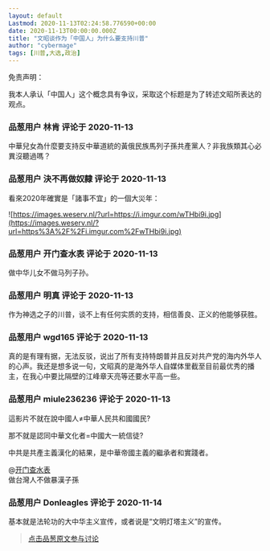 ```yaml
---
layout: default
Lastmod: 2020-11-13T02:24:58.776590+00:00
date: 2020-11-13T00:00:00.000Z
title: "文昭谈作为「中国人」为什么要支持川普"
author: "cybermage"
tags: [川普,大选,政治]
---
```


免责声明：  
  
我本人承认「中国人」这个概念具有争议，采取这个标题是为了转述文昭所表达的观点。

            
### 品葱用户 **林肯** 评论于 2020-11-13
        
中華兒女為什麼要支持反中華道統的黃俄民族馬列子孫共產黨人？非我族類其心必異沒聽過嗎？
        


            
### 品葱用户 **決不再做奴隸** 评论于 2020-11-13
        
看來2020年確實是「諸事不宜」的一個大災年：  
  
![https://images.weserv.nl/?url=https://i.imgur.com/wTHbi9i.jpg](https://images.weserv.nl/?url=https%3A%2F%2Fi.imgur.com%2FwTHbi9i.jpg)
        


            
### 品葱用户 **开门查水表** 评论于 2020-11-13
        
做中华儿女不做马列子孙。
        


            
### 品葱用户 **明真** 评论于 2020-11-13
        
作为神选之子的川普，谈不上有任何实质的支持，相信善良、正义的他能够获胜。
        


            
### 品葱用户 **wgd165** 评论于 2020-11-13
        
真的是有理有据，无法反驳，说出了所有支持特朗普并且反对共产党的海内外华人的心声。我还是想多说一句，文昭真的是海外华人自媒体里截至目前最优秀的播主，在我心中要比隔壁的江峰章天亮等还要水平高一些。
        


            
### 品葱用户 **miule236236** 评论于 2020-11-13
        
這影片不就在說中國人≠中華人民共和國國民?  
  
那不就是認同中華文化者=中國大一統信徒?  
  
中共是共產主義漢化的結果，是中華帝國主義的繼承者和實踐者。  
  
@[开门查水表](https://pincong.rocks/people/%E5%BC%80%E9%97%A8%E6%9F%A5%E6%B0%B4%E8%A1%A8 "https://pincong.rocks/people/%E5%BC%80%E9%97%A8%E6%9F%A5%E6%B0%B4%E8%A1%A8")  
做台灣人不做暴漢子孫
        


            
### 品葱用户 **Donleagles** 评论于 2020-11-14
        
基本就是法轮功的大中华主义宣传，或者说是“文明灯塔主义”的宣传。
        






> [点击品葱原文参与讨论](https://pincong.rocks/video/3407)

